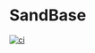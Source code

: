 # SandBase

<p>
  <a
    href="https://github.com/dlbarduzzi/sandbase/actions/workflows/ci.yaml"
    target="_blank"
    rel="noopener">
    <img
      src="https://github.com/dlbarduzzi/sandbase/actions/workflows/ci.yaml/badge.svg"
      alt="ci"
    />
  </a>
</p>
